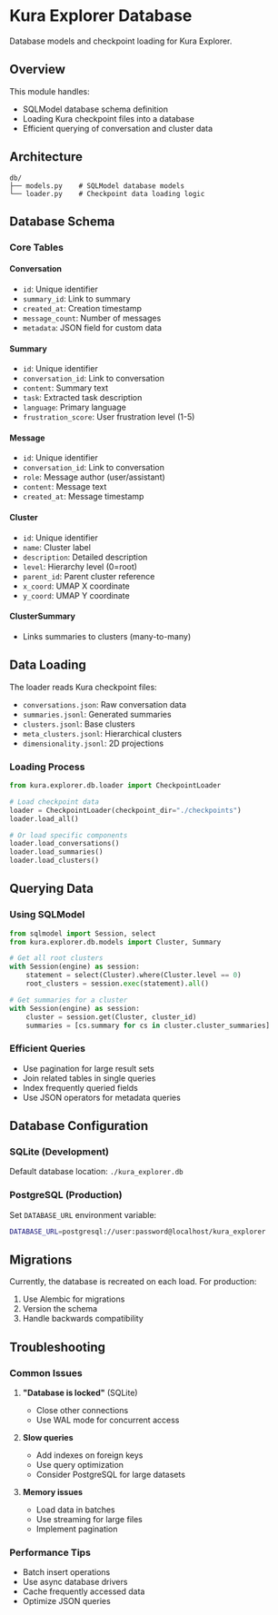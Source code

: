 # Kura Explorer Database

Database models and checkpoint loading for Kura Explorer.

## Overview

This module handles:
- SQLModel database schema definition
- Loading Kura checkpoint files into a database
- Efficient querying of conversation and cluster data

## Architecture

```
db/
├── models.py    # SQLModel database models
└── loader.py    # Checkpoint data loading logic
```

## Database Schema

### Core Tables

#### Conversation
- `id`: Unique identifier
- `summary_id`: Link to summary
- `created_at`: Creation timestamp
- `message_count`: Number of messages
- `metadata`: JSON field for custom data

#### Summary
- `id`: Unique identifier
- `conversation_id`: Link to conversation
- `content`: Summary text
- `task`: Extracted task description
- `language`: Primary language
- `frustration_score`: User frustration level (1-5)

#### Message
- `id`: Unique identifier
- `conversation_id`: Link to conversation
- `role`: Message author (user/assistant)
- `content`: Message text
- `created_at`: Message timestamp

#### Cluster
- `id`: Unique identifier
- `name`: Cluster label
- `description`: Detailed description
- `level`: Hierarchy level (0=root)
- `parent_id`: Parent cluster reference
- `x_coord`: UMAP X coordinate
- `y_coord`: UMAP Y coordinate

#### ClusterSummary
- Links summaries to clusters (many-to-many)

## Data Loading

The loader reads Kura checkpoint files:
- `conversations.json`: Raw conversation data
- `summaries.jsonl`: Generated summaries
- `clusters.jsonl`: Base clusters
- `meta_clusters.jsonl`: Hierarchical clusters
- `dimensionality.jsonl`: 2D projections

### Loading Process

```python
from kura.explorer.db.loader import CheckpointLoader

# Load checkpoint data
loader = CheckpointLoader(checkpoint_dir="./checkpoints")
loader.load_all()

# Or load specific components
loader.load_conversations()
loader.load_summaries()
loader.load_clusters()
```

## Querying Data

### Using SQLModel

```python
from sqlmodel import Session, select
from kura.explorer.db.models import Cluster, Summary

# Get all root clusters
with Session(engine) as session:
    statement = select(Cluster).where(Cluster.level == 0)
    root_clusters = session.exec(statement).all()

# Get summaries for a cluster
with Session(engine) as session:
    cluster = session.get(Cluster, cluster_id)
    summaries = [cs.summary for cs in cluster.cluster_summaries]
```

### Efficient Queries

- Use pagination for large result sets
- Join related tables in single queries
- Index frequently queried fields
- Use JSON operators for metadata queries

## Database Configuration

### SQLite (Development)
Default database location: `./kura_explorer.db`

### PostgreSQL (Production)
Set `DATABASE_URL` environment variable:
```bash
DATABASE_URL=postgresql://user:password@localhost/kura_explorer
```

## Migrations

Currently, the database is recreated on each load. For production:
1. Use Alembic for migrations
2. Version the schema
3. Handle backwards compatibility

## Troubleshooting

### Common Issues

1. **"Database is locked"** (SQLite)
   - Close other connections
   - Use WAL mode for concurrent access

2. **Slow queries**
   - Add indexes on foreign keys
   - Use query optimization
   - Consider PostgreSQL for large datasets

3. **Memory issues**
   - Load data in batches
   - Use streaming for large files
   - Implement pagination

### Performance Tips

- Batch insert operations
- Use async database drivers
- Cache frequently accessed data
- Optimize JSON queries
